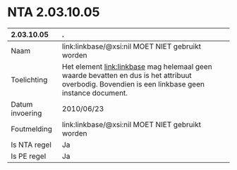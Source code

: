 # NTA 2.03.10.05

 2.03.10.05 | . 
 :--- | :--- 
 Naam | link:linkbase/@xsi:nil MOET NIET gebruikt worden 
 Toelichting | Het element <link:linkbase> mag helemaal geen waarde bevatten en dus is het attribuut overbodig. Bovendien is een linkbase geen instance document. 
 Datum invoering | 2010/06/23 
 Foutmelding | link:linkbase/@xsi:nil MOET NIET gebruikt worden 
 Is NTA regel | Ja 
 Is PE regel | Ja 
